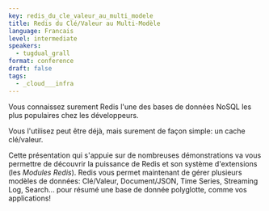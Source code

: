 ```yaml
---
key: redis_du_cle_valeur_au_multi_modele
title: Redis du Clé/Valeur au Multi-Modèle
language: Francais
level: intermediate
speakers:
  - tugdual_grall
format: conference
draft: false
tags:
  - _cloud___infra
---
```

Vous connaissez surement Redis l'une des bases de données NoSQL les plus populaires chez les développeurs.

Vous l'utilisez peut être déjà, mais surement de façon simple: un cache clé/valeur.

Cette présentation qui s'appuie sur de nombreuses démonstrations va vous permettre de découvrir la puissance de Redis et son système d'extensions (les *Modules Redis*). Redis vous permet maintenant de gérer plusieurs modèles de données: Clé/Valeur, Document/JSON, Time Series, Streaming Log, Search... pour résumé une base de donnée polyglotte, comme vos applications!


 
